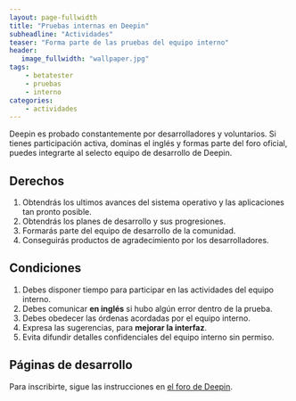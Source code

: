 ```yaml
---
layout: page-fullwidth
title: "Pruebas internas en Deepin"
subheadline: "Actividades"
teaser: "Forma parte de las pruebas del equipo interno"
header:
   image_fullwidth: "wallpaper.jpg"
tags:
    - betatester
    - pruebas
    - interno
categories:
    - actividades
---
```

Deepin es probado constantemente por desarrolladores y voluntarios. Si tienes participación activa, dominas el inglés y formas parte del foro oficial, puedes integrarte al selecto equipo de desarrollo de Deepin.

## Derechos
1. Obtendrás los ultimos avances del sistema operativo y las aplicaciones tan pronto posible.
2. Obtendrás los planes de desarrollo y sus progresiones.
3. Formarás parte del equipo de desarrollo de la comunidad.   
4. Conseguirás productos de agradecimiento por los desarrolladores.

## Condiciones
1. Debes disponer tiempo para participar en las actividades del equipo interno.
2. Debes comunicar **en inglés** si hubo algún error dentro de la prueba.
3. Debes obedecer las órdenas acordadas por el equipo interno.
4. Expresa las sugerencias, para **mejorar la interfaz**.
5. Evita difundir detalles confidenciales del equipo interno sin permiso.

## Páginas de desarrollo

Para inscribirte, sigue las instrucciones en [el foro de Deepin](https://bbs.deepin.org/forum.php?mod=viewthread&tid=131244&extra=page%3D1).
